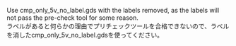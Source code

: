 Use cmp_only_5v_no_label.gds with the labels removed, as the labels will not pass the pre-check tool for some reason.  
ラベルがあると何らかの理由でプリチェックツールを合格できないので、ラベルを消したcmp_only_5v_no_label.gdsを使ってください。  
